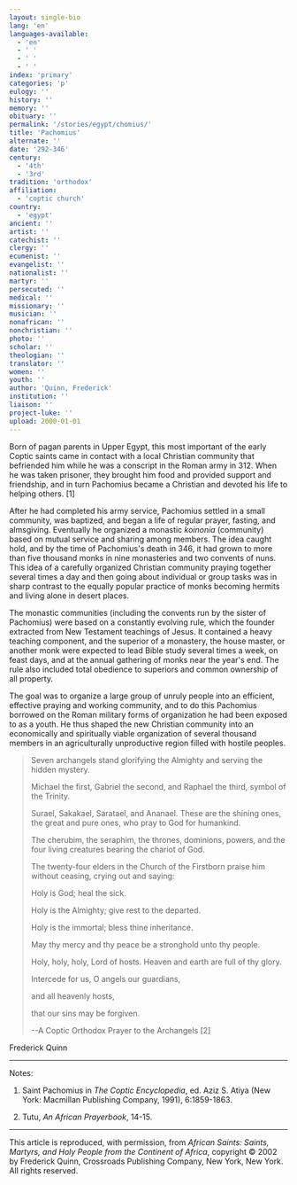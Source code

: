 ```yaml
---
layout: single-bio
lang: 'en'
languages-available:
  - 'en'
  - ' '
  - ' '
  - ' '
index: 'primary'
categories: 'p'
eulogy: ''
history: ''
memory: ''
obituary: ''
permalink: '/stories/egypt/chomius/'
title: 'Pachomius'
alternate: ''
date: '292-346'
century:
  - '4th'
  - '3rd'
tradition: 'orthodox'
affiliation:
  - 'coptic church'
country:
  - 'egypt'
ancient: ''
artist: ''
catechist: ''
clergy: ''
ecumenist: ''
evangelist: ''
nationalist: ''
martyr: ''
persecuted: ''
medical: ''
missionary: ''
musician: ''
nonafrican: ''
nonchristian: ''
photo: ''
scholar: ''
theologian: ''
translator: ''
women: ''
youth: ''
author: 'Quinn, Frederick'
institution: ''
liaison: ''
project-luke: ''
upload: 2000-01-01
---
```



Born of pagan parents in Upper Egypt, this most important of the early Coptic saints came in contact with a local Christian community that befriended him while he was a conscript in the Roman army in 312. When he was taken prisoner, they brought him food and provided support and friendship, and in turn Pachomius became a Christian and devoted his life to helping others. [1]

After he had completed his army service, Pachomius settled in a small community, was baptized, and began a life of regular prayer, fasting, and almsgiving. Eventually he organized a monastic *koinonia* (community) based on mutual service and sharing among members. The idea caught hold, and by the time of Pachomius's death in 346, it had grown to more than five thousand monks in nine monasteries and two convents of nuns. This idea of a carefully organized Christian community praying together several times a day and then going about individual or group tasks was in sharp contrast to the equally popular practice of monks becoming hermits and living alone in desert places.

The monastic communities (including the convents run by the sister of Pachomius) were based on a constantly evolving rule, which the founder extracted from New Testament teachings of Jesus. It contained a heavy teaching component, and the superior of a monastery, the house master, or another monk were expected to lead Bible study several times a week, on feast days, and at the annual gathering of monks near the year's end. The rule also included total obedience to superiors and common ownership of all property.

The goal was to organize a large group of unruly people into an efficient, effective praying and working community, and to do this Pachomius borrowed on the Roman military forms of organization he had been exposed to as a youth. He thus shaped the new Christian community into an economically and spiritually viable organization of several thousand members in an agriculturally unproductive region filled with hostile peoples.

> 
> Seven archangels stand glorifying the Almighty and serving the hidden mystery.
> 
> Michael the first, Gabriel the second, and Raphael the third, symbol of the Trinity.
> 
> Surael, Sakakael, Saratael, and Ananael. These are the shining ones, the great and pure ones, who pray to God for humankind.
> 
> The cherubim, the seraphim, the thrones, dominions, powers, and the four living creatures bearing the chariot of God.
> 
> The twenty-four elders in the Church of the Firstborn praise him without ceasing, crying out and saying:
> 
> Holy is God; heal the sick.
> 
> Holy is the Almighty; give rest to the departed.
> 
> Holy is the immortal; bless thine inheritance.
> 
> May thy mercy and thy peace be a stronghold unto thy people.
> 
> Holy, holy, holy, Lord of hosts.
> Heaven and earth are full of thy glory.
> 
> Intercede for us, O angels our guardians,
> 
> and all heavenly hosts,
> 
> that our sins may be forgiven.
> 
> --A Coptic Orthodox Prayer to the Archangels [2]
> 

Frederick Quinn

---

Notes:

1. Saint Pachomius in *The Coptic Encyclopedia*, ed. Aziz S. Atiya (New York: Macmillan Publishing Company, 1991), 6:1859-1863.

2. Tutu, *An African Prayerbook*, 14-15.

---

This article is reproduced, with permission, from *African Saints: Saints, Martyrs, and Holy People from the Continent of Africa*, copyright &copy; 2002 by Frederick Quinn, Crossroads Publishing Company, New York, New York.  All rights reserved.
